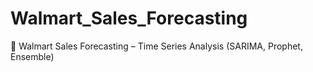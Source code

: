 # Walmart_Sales_Forecasting
🛒 Walmart Sales Forecasting – Time Series Analysis (SARIMA, Prophet, Ensemble)

